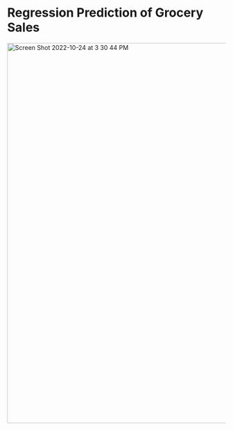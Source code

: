 # Regression Prediction of Grocery Sales


<img width="877" alt="Screen Shot 2022-10-24 at 3 30 44 PM" src="https://user-images.githubusercontent.com/86537623/200982285-4fc1f978-a8f2-4e4a-aed4-9998be619909.png">
